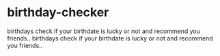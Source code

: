 # birthday-checker
 birthdays check if your birthdate is lucky or not and recommend you friends..
birthdays check if your birthdate is lucky or not and recommend you friends..
